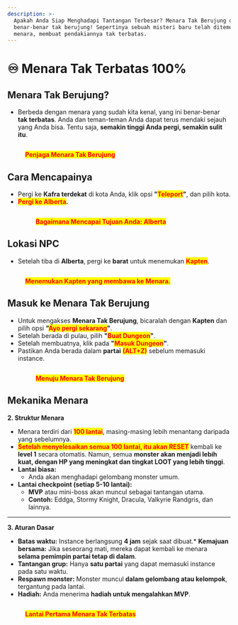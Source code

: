 ```yaml
---
description: >-
  Apakah Anda Siap Menghadapi Tantangan Terbesar? Menara Tak Berujung di Arkaik
  benar-benar tak berujung! Sepertinya sebuah misteri baru telah ditemukan di dalam
  menara, membuat pendakiannya tak terbatas.
---
```


# ♾️ Menara Tak Terbatas 100%

## **Menara Tak Berujung?**

* Berbeda dengan menara yang sudah kita kenal, yang ini benar-benar **tak terbatas**. Anda dan teman-teman Anda dapat terus mendaki sejauh yang Anda bisa. Tentu saja, **semakin tinggi Anda pergi, semakin sulit itu**.

<figure><img src="../.gitbook/assets/t11112.png" alt=""><figcaption><p><mark style="color:red;"><strong>Penjaga Menara Tak Berujung</strong></mark></p></figcaption></figure>

## **Cara Mencapainya**

* Pergi ke **Kafra terdekat** di kota Anda, klik opsi **"**<mark style="color:red;">**Teleport**</mark>**"**, dan pilih kota.
* <mark style="color:red;">**Pergi ke Alberta**</mark>**.**<figure><img src="../.gitbook/assets/bb233.gif" alt=""><figcaption><p><mark style="color:red;"><strong>Bagaimana Mencapai Tujuan Anda: Alberta</strong></mark></p></figcaption></figure>

## **Lokasi NPC**

* Setelah tiba di **Alberta**, pergi ke **barat** untuk menemukan <mark style="color:red;">**Kapten**</mark>.

<figure><img src="../.gitbook/assets/41233.png" alt=""><figcaption><p><mark style="color:red;"><strong>Menemukan Kapten yang membawa ke Menara.</strong></mark></p></figcaption></figure>

## **Masuk ke Menara Tak Berujung**

* Untuk mengakses **Menara Tak Berujung**, bicaralah dengan **Kapten** dan pilih opsi **"**<mark style="color:red;">**Ayo pergi sekarang**</mark>**"**.
* Setelah berada di pulau, pilih **"**<mark style="color:red;">**Buat Dungeon**</mark>**"**.
* Setelah membuatnya, klik pada **"**<mark style="color:red;">**Masuk Dungeon**</mark>**"**.
* Pastikan Anda berada dalam **partai** <mark style="color:red;">**(ALT+Z)**</mark> sebelum memasuki instance.<figure><img src="../.gitbook/assets/bb23343.gif" alt=""><figcaption><p><mark style="color:red;"><strong>Menuju Menara Tak Berujung</strong></mark></p></figcaption></figure>

## **Mekanika Menara**

**2. Struktur Menara**

* Menara terdiri dari <mark style="color:red;">**100 lantai**</mark>, masing-masing lebih menantang daripada yang sebelumnya.
* <mark style="color:red;">**Setelah menyelesaikan semua 100 lantai, itu akan RESET**</mark> kembali ke **level 1** secara otomatis. Namun, semua **monster akan menjadi lebih kuat, dengan HP yang meningkat dan tingkat LOOT yang lebih tinggi**.
* **Lantai biasa:**
  * Anda akan menghadapi gelombang monster umum.
* **Lantai checkpoint (setiap 5-10 lantai):**
  * **MVP** atau mini-boss akan muncul sebagai tantangan utama.
  * **Contoh:** Eddga, Stormy Knight, Dracula, Valkyrie Randgris, dan lainnya.

***

**3. Aturan Dasar**

* **Batas waktu:** Instance berlangsung **4 jam** sejak saat dibuat.* **Kemajuan bersama:** Jika seseorang mati, mereka dapat kembali ke menara **selama pemimpin partai tetap di dalam**.
* **Tantangan grup:** Hanya **satu partai** yang dapat memasuki instance pada satu waktu.
* **Respawn monster:** Monster muncul **dalam gelombang atau kelompok**, tergantung pada lantai.
* **Hadiah:** Anda menerima **hadiah untuk mengalahkan MVP**.

<figure><img src="../.gitbook/assets/12341.png" alt=""><figcaption><p><mark style="color:red;"><strong>Lantai Pertama Menara Tak Terbatas</strong></mark></p></figcaption></figure>